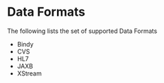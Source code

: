 # Data Formats

The following lists the set of supported Data Formats

* Bindy
* CVS
* HL7
* JAXB
* XStream
